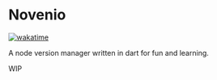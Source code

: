 # Novenio

[![wakatime](https://wakatime.com/badge/user/4537232c-b581-465b-9604-b10a55ffa7b4/project/018bac85-cd7e-47a3-a53f-d64983bd5ffa.svg)](https://wakatime.com/badge/user/4537232c-b581-465b-9604-b10a55ffa7b4/project/018bac85-cd7e-47a3-a53f-d64983bd5ffa)

A node version manager written in dart for fun and learning.

WIP

